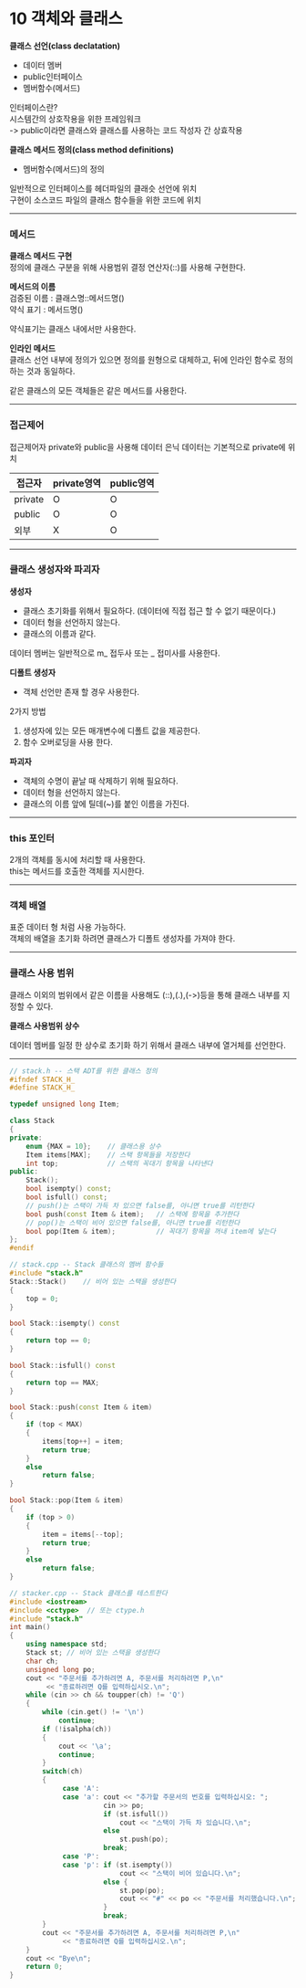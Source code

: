 # 10 객체와 클래스

**클래스 선언(class declatation)**
- 데이터 멤버
- public인터페이스
- 멤버함수(메서드)

인터페이스란?  
시스템간의 상호작용을 위한 프레임워크  
-> public이라면 클래스와 클래스를 사용하는 코드 작성자 간 상효작용


**클래스 메서드 정의(class method definitions)**
- 멤버함수(메서드)의 정의

일반적으로 인터페이스를 헤더파일의 클래슷 선언에 위치  
구현이 소스코드 파일의 클래스 함수들을 위한 코드에 위치

---
### 메서드

**클래스 메서드 구현**  
정의에 클래스 구분을 위해 사용범위 결정 연산자(::)를 사용해 구현한다.

**메서드의 이름**  
검증된 이름 : 클래스명::메서드명()  
약식 표기 : 메서드명()

약식표기는 클래스 내에서만 사용한다.

**인라인 메서드**  
클래스 선언 내부에 정의가 있으면 정의를 원형으로 대체하고, 뒤에 인라인 함수로 정의하는 것과 동일하다.

같은 클래스의 모든 객체들은 같은 메서드를 사용한다.

---
### 접근제어

접근제어자 private와 public을 사용해 데이터 은닉 
데이터는 기본적으로 private에 위치

접근자|private영역|public영역
--|--|--
private|O|O
public|O|O
외부|X|O

---
### 클래스 생성자와 파괴자

**생성자**
- 클래스 초기화를 위해서 필요하다. (데이터에 직접 접근 할 수 없기 때문이다.)
- 데이터 형을 선언하지 않는다.
- 클래스의 이름과 같다.

데이터 멤버는 일반적으로 m_ 접두사 또는 _ 접미사를 사용한다.

**디폴트 생성자**
- 객체 선언만 존재 할 경우 사용한다.

2가지 방법
1. 생성자에 있는 모든 매개변수에 디폴트 값을 제공한다.
2. 함수 오버로딩을 사용 한다.

**파괴자**
- 객체의 수명이 끝날 때 삭제하기 위해 필요하다.
- 데이터 형을 선언하지 않는다.
- 클래스의 이름 앞에 틸데(~)를 붙인 이름을 가진다.


---
### this 포인터

2개의 객체를 동시에 처리할 때 사용한다.  
this는 메서드를 호출한 객체를 지시한다.

---
### 객체 배열

표준 데이터 형 처럼 사용 가능하다.  
객체의 배열을 초기화 하려면 클래스가 디폴트 생성자를 가져야 한다.

---
### 클래스 사용 범위

클래스 이외의 범위에서 같은 이름을 사용해도 (::),(.),(->)등을 통해 클래스 내부를 지정할 수 있다.

**클래스 사용범위 상수**

데이터 멤버를 일정 한 상수로 초기화 하기 위해서 클래스 내부에 열거체를 선언한다.

---
```cpp
// stack.h -- 스택 ADT를 위한 클래스 정의
#ifndef STACK_H_
#define STACK_H_

typedef unsigned long Item;

class Stack
{
private:
    enum {MAX = 10};    // 클래스용 상수
    Item items[MAX];    // 스택 항목들을 저장한다
    int top;            // 스택의 꼭대기 항목을 나타낸다
public:
    Stack();
    bool isempty() const;
    bool isfull() const;
    // push()는 스택이 가득 차 있으면 false를, 아니면 true를 리턴한다
    bool push(const Item & item);   // 스택에 항목을 추가한다
    // pop()는 스택이 비어 있으면 false를, 아니면 true를 리턴한다
    bool pop(Item & item);          // 꼭대기 항목을 꺼내 item에 넣는다
};
#endif
```

```cpp
// stack.cpp -- Stack 클래스의 멤버 함수들
#include "stack.h"
Stack::Stack()    // 비어 있는 스택을 생성한다
{
    top = 0;
}

bool Stack::isempty() const
{
    return top == 0;
}

bool Stack::isfull() const
{
    return top == MAX;
}

bool Stack::push(const Item & item) 
{
    if (top < MAX)
    {
        items[top++] = item;
        return true;
    }
    else
        return false;
}

bool Stack::pop(Item & item)
{
    if (top > 0)
    {
        item = items[--top];
        return true;
    }
    else
        return false; 
}
```
```cpp
// stacker.cpp -- Stack 클래스를 테스트한다
#include <iostream>
#include <cctype>  // 또는 ctype.h
#include "stack.h"
int main()
{
    using namespace std;
    Stack st; // 비어 있는 스택을 생성한다
    char ch;
    unsigned long po;
    cout << "주문서를 추가하려면 A, 주문서를 처리하려면 P,\n"
         << "종료하려면 Q를 입력하십시오.\n";
    while (cin >> ch && toupper(ch) != 'Q')
    {
        while (cin.get() != '\n')   
            continue;
        if (!isalpha(ch))
        {
            cout << '\a';
            continue;
        }
        switch(ch)
        {
             case 'A':
             case 'a': cout << "추가할 주문서의 번호를 입력하십시오: ";
                       cin >> po;
                       if (st.isfull())
                           cout << "스택이 가득 차 있습니다.\n";
                       else
                           st.push(po);
                       break;
             case 'P':
             case 'p': if (st.isempty())
                           cout << "스택이 비어 있습니다.\n";
                       else {
                           st.pop(po);
                           cout << "#" << po << "주문서를 처리했습니다.\n";
                       }
                       break;
        }
        cout << "주문서를 추가하려면 A, 주문서를 처리하려면 P,\n"
             << "종료하려면 Q를 입력하십시오.\n";
    }
    cout << "Bye\n";
    return 0; 
}

```
